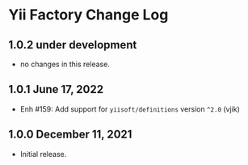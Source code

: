 # Yii Factory Change Log

## 1.0.2 under development

- no changes in this release.

## 1.0.1 June 17, 2022

- Enh #159: Add support for `yiisoft/definitions` version `^2.0` (vjik)

## 1.0.0 December 11, 2021

- Initial release.
